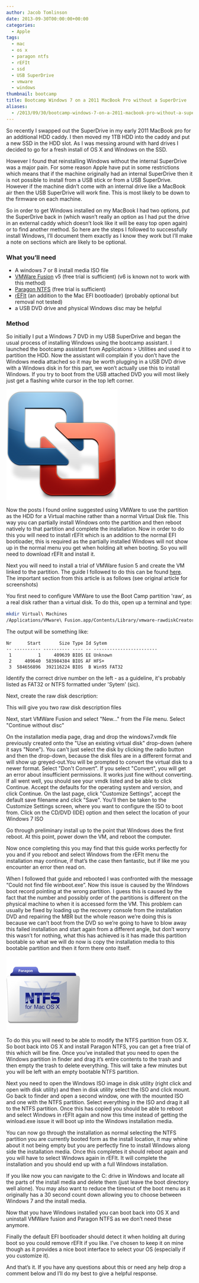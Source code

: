 ```yaml
---
author: Jacob Tomlinson
date: 2013-09-30T00:00:00+00:00
categories:
  - Apple
tags:
  - mac
  - os x
  - paragon ntfs
  - rEFIt
  - ssd
  - USB SuperDrive
  - vmware
  - windows
thumbnail: bootcamp
title: Bootcamp Windows 7 on a 2011 MacBook Pro without a SuperDrive
aliases:
  - /2013/09/30/bootcamp-windows-7-on-a-2011-macbook-pro-without-a-superdrive/
---
```


So recently I swapped out the SuperDrive in my early 2011 MacBook pro for an additional HDD caddy. I then moved my 1TB HDD into the caddy and put a new SSD in the HDD slot. As I was messing around with hard drives I decided to go for a fresh install of OS X and Windows on the SSD.

However I found that reinstalling Windows without the internal SuperDrive was a major pain. For some reason Apple have put in some restrictions which means that if the machine originally had an internal SuperDrive then it is not possible to install from a USB stick or from a USB SuperDrive. However if the machine didn&#8217;t come with an internal drive like a MacBook air then the USB SuperDrive will work fine. This is most likely to be down to the firmware on each machine.

So in order to get Windows installed on my MacBook I had two options, put the SuperDrive back in (which wasn&#8217;t really an option as I had put the drive in an external caddy which doesn&#8217;t look like it will be easy top open again) or to find another method. So here are the steps I followed to successfully install Windows, I&#8217;ll document them exactly as I know they work but I&#8217;ll make a note on sections which are likely to be optional.

### What you&#8217;ll need

*   A windows 7 or 8 install media ISO file
*   <a title="VMWare Fusion" href="http://www.vmware.com/uk/products/fusion/" target="_blank">VMWare Fusion</a> v5 (free trial is sufficient) (v6 is known not to work with this method)
*   <a title="Paragon NTFS" href="http://www.paragon-software.com/home/ntfs-mac/" target="_blank">Paragon NTFS</a> (free trial is sufficient)
*   <a title="rEFIt" href="http://refit.sourceforge.net/" target="_blank">rEFIt</a> (an addition to the Mac EFI bootloader) (probably optional but removal not tested)
*   a USB DVD drive and physical Windows disc may be helpful

### Method

So initially I put a Windows 7 DVD in my USB SuperDrive and began the usual process of installing Windows using the bootcamp assistant. I launched the bootcamp assistant from Applications > Utilities and used it to partition the HDD. Now the assistant will complain if you don&#8217;t have the Windows media attached so it may be worth plugging in a USB DVD drive with a Windows disk in for this part, we won&#8217;t actually use this to install Windows. If you try to boot from the USB attached DVD you will most likely just get a flashing white cursor in the top left corner.

![VMware Fusion](Be3I5gL.png)

Now the posts I found online suggested using VMWare to use the partition as the HDD for a Virtual machine rather than a normal Virtual Disk file. This way you can partially install Windows onto the partition and then reboot natively to that partition and complete the installation. Now in order to do this you will need to install rEFIt which is an addition to the normal EFI bootloader, this is required as the partially installed Windows will not show up in the normal menu you get when holding alt when booting. So you will need to download rEFIt and install it.

Next you will need to install a trial of VMWare fusion 5 and create the VM linked to the partition. The guide I followed to do this can be found <a title="Installing Windows on a Macbook Pro without a Superdrive" href="http://www.andrewsavory.com/blog/2011/2156" target="_blank">here</a>. The important section from this article is as follows (see original article for screenshots)

You first need to configure VMWare to use the Boot Camp partition 'raw', as a real disk rather than a virtual disk. To do this, open up a terminal and type:

```bash
mkdir Virtual\ Machines
/Applications/VMware\ Fusion.app/Contents/Library/vmware-rawdiskCreator print /dev/disk0
```

The output will be something like:

```
Nr      Start       Size Type Id Sytem
-- ---------- ---------- ---- -- ------------------------
 1          1     409639 BIOS EE Unknown
 2     409640  583984384 BIOS AF HFS+
 3  584656896  392116224 BIOS  B Win95 FAT32
```

Identify the correct drive number on the left - as a guideline, it's probably listed as FAT32 or NTFS formatted under 'Sytem' (sic).

Next, create the raw disk description:

This will give you two raw disk description files

Next, start VMWare Fusion and select "New..." from the File menu. Select "Continue without disc"

On the installation media page, drag and drop the windows7.vmdk file previously created onto the "Use an existing virtual disk" drop-down (where it says "None"). You can't just select the disk by clicking the radio button and then the drop-down, because the disk files are in a different format and will show up greyed-out.You will be prompted to convert the virtual disk to a newer format. Select "Don't Convert". If you select "Convert", you will get an error about insufficient permissions. It works just fine without converting. If all went well, you should see your vmdk listed and be able to click Continue. Accept the defaults for the operating system and version, and click Continue. On the last page, click "Customize Settings", accept the default save filename and click "Save". You'll then be taken to the Customize Settings screen, where you want to configure the ISO to boot from. Click on the CD/DVD (IDE) option and then select the location of your Windows 7 ISO

Go through preliminary install up to the point that Windows does the first reboot. At this point, power down the VM, and reboot the computer.

Now once completing this you may find that this guide works perfectly for you and if you reboot and select Windows from the rEFIt menu the installation may continue, if that&#8217;s the case then fantastic, but if like me you encounter an error then read on.

When I followed that guide and rebooted I was confronted with the message &#8220;Could not find file winboot.exe&#8221;. Now this issue is caused by the Windows boot record pointing at the wrong partition. I guess this is caused by the fact that the number and possibly order of the partitions is different on the physical machine to when it is accessed form the VM. This problem can usually be fixed by loading up the recovery console from the installation DVD and repairing the MBR but the whole reason we&#8217;re doing this is because we can&#8217;t boot from the DVD so we&#8217;re going to have to blow away this failed installation and start again from a different angle, but don&#8217;t worry this wasn&#8217;t for nothing, what this has achieved is it has made this partition bootable so what we will do now is copy the installation media to this bootable partition and then it form there onto itself.

![Paragon NTFS](rQnMhnD.png)

To do this you will need to be able to modify the NTFS partition from OS X. So boot back into OS X and install Paragon NTFS, you can get a free trial of this which will be fine. Once you&#8217;ve installed that you need to open the Windows partition in finder and drag it&#8217;s entire contents to the trash and then empty the trash to delete everything. This will take a few minutes but you will be left with an empty bootable NTFS partition.

Next you need to open the Windows ISO image in disk utility (right click and open with disk utility) and then in disk utility select the ISO and click mount. Go back to finder and open a second window, one with the mounted ISO and one with the NTFS partition. Select everything in the ISO and drag it all to the NTFS partition. Once this has copied you should be able to reboot and select Windows in rEFIt again and now this time instead of getting the winload.exe issue it will boot up into the Windows installation media.

You can now go through the installation as normal selecting the NTFS partition you are currently booted form as the install location, it may whine about it not being empty but you are perfectly fine to install Windows along side the installation media. Once this completes it should reboot again and you will have to select Windows again in rEFIt. It will complete the installation and you should end up with a full Windows installation.

If you like now you can navigate to the C: drive in Windows and locate all the parts of the install media and delete them (just leave the boot directory well alone). You may also want to reduce the timeout of the boot menu as it originally has a 30 second count down allowing you to choose between Windows 7 and the install media.

Now that you have Windows installed you can boot back into OS X and uninstall VMWare fusion and Paragon NTFS as we don&#8217;t need these anymore.

Finally the default EFI bootloader should detect it when holding alt during boot so you could remove rEFIt if you like. I&#8217;ve chosen to keep it on mine though as it provides a nice boot interface to select your OS (especially if you customize it).

And that&#8217;s it. If you have any questions about this or need any help drop a comment below and I&#8217;ll do my best to give a helpful response.
